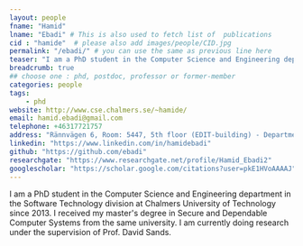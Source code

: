 ```yaml
---
layout: people
fname: "Hamid"
lname: "Ebadi" # This is also used to fetch list of  publications
cid : "hamide"  # please also add images/people/CID.jpg
permalink: "/ebadi/" # you can use the same as previous line here
teaser: "I am a PhD student in the Computer Science and Engineering department in the Software Technology division at Chalmers University of Technology since 2013."
breadcrumb: true
## choose one : phd, postdoc, professor or former-member
categories: people
tags:
    - phd
website: http://www.cse.chalmers.se/~hamide/
email: hamid.ebadi@gmail.com
telephone: +46317721757
address: "Rännvägen 6, Room: 5447, 5th floor (EDIT-building) - Department of Computer Science and Engineering, Chalmers University of Technology, 412-96, Gothenburg, Sweden"
linkedin: "https://www.linkedin.com/in/hamidebadi"
github: "https://github.com/ebadi"
researchgate: "https://www.researchgate.net/profile/Hamid_Ebadi2"
googlescholar: "https://scholar.google.com/citations?user=pkE1HVoAAAAJ"
---
```

I am a PhD student in the Computer Science and Engineering department in the Software Technology division at Chalmers University of Technology since 2013.
I received my master's degree in Secure and Dependable Computer Systems from the same university. I am currently doing research under the supervision of Prof. David Sands.
